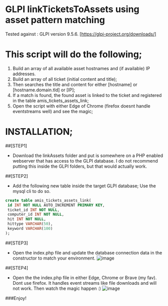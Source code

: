 # GLPI linkTicketsToAssets using asset pattern matching

Tested against : GLPI version 9.5.6. 
[https://glpi-project.org/downloads/]

# This script will do the following; 

1. Build an array of all available asset hostnames and (if available) IP addresses.
2. Build an array of all ticket (initial content and title);
3. Then searches the title and content for either [hostname] or [hostname.domain.tld] or [IP];
4. If a match is found, the found asset is linked to the ticket and registered in the table amis_tickets_assets_link;
5. Open the script with either Edge of Chrome (firefox doesnt handle eventstreams well) and see the magic;



# INSTALLATION;

##[STEP1]
- Download the linkAssets folder and put is somewhere on a PHP enabled webserver that has access to the GLPI database. I do not recommend putting this inside the GLPI folders, but that would actually work. 


##[STEP2]
- Add the following new table inside the target GLPI database; Use the mysql cli to do so.

```SQL
create table amis_tickets_assets_link(
 id INT NOT NULL AUTO_INCREMENT PRIMARY KEY,
 ticket_id INT NOT NULL,
 computer_id INT NOT NULL,
 hit INT NOT NULL,
 hittype VARCHAR(50),
 keyword VARCHAR(100)
);
```


##[STEP3]
- Open the index.php file and update the database connection data in the constructor to match your environment.
![image](https://user-images.githubusercontent.com/97617761/149178469-bdeaadd2-3a8a-4066-b256-3d341cc86970.png)


##[STEP4]
- Open the the index.php file in either Edge, Chrome or Brave (my fav). Dont use firefox. It handles event streams like file downloads and will not work. Then watch the magic happen :)
![image](https://user-images.githubusercontent.com/97617761/149177358-b78e0372-75bc-41c1-9cd6-03d2de5c2bf9.png) 

###Enjoy!
